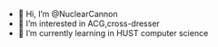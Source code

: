 - 👋 Hi, I’m @NuclearCannon
- 👀 I’m interested in ACG,cross-dresser
- 🌱 I’m currently learning in HUST computer science

<!---
NuclearCannon/NuclearCannon is a ✨ special ✨ repository because its `README.md` (this file) appears on your GitHub profile.
You can click the Preview link to take a look at your changes.
--->
